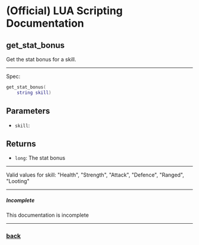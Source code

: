 
# (Official) LUA Scripting Documentation

## get_stat_bonus

Get the stat bonus for a skill.

___

Spec:

```lua
get_stat_bonus(
	string skill)
```

## Parameters

- `skill`: 

## Returns

- `long`: The stat bonus

___

Valid values for skill:
"Health", "Strength", "Attack", "Defence", "Ranged", "Looting"

___

##### Incomplete

This documentation is incomplete

___

### [back](../getters)
